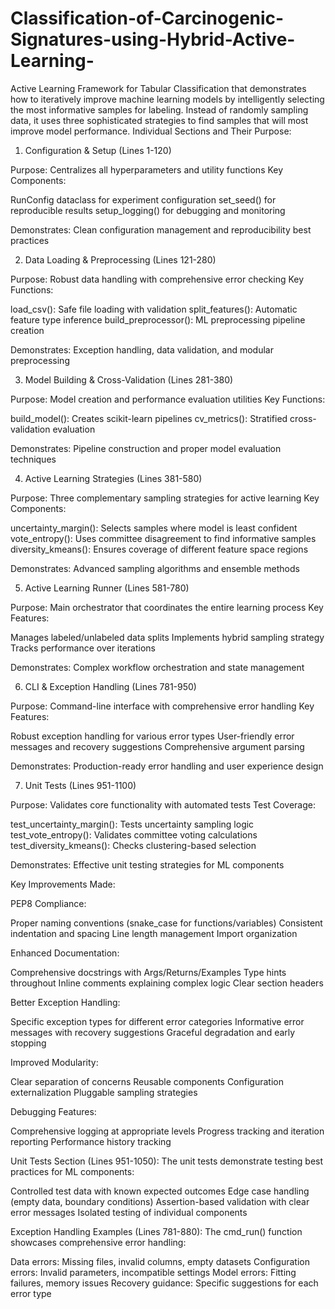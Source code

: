# Classification-of-Carcinogenic-Signatures-using-Hybrid-Active-Learning-
Active Learning Framework for Tabular Classification that demonstrates how to iteratively improve machine learning models by intelligently selecting the most informative samples for labeling. Instead of randomly sampling data, it uses three sophisticated strategies to find samples that will most improve model performance.
Individual Sections and Their Purpose:
1. Configuration & Setup (Lines 1-120)

Purpose: Centralizes all hyperparameters and utility functions
Key Components:

RunConfig dataclass for experiment configuration
set_seed() for reproducible results
setup_logging() for debugging and monitoring


Demonstrates: Clean configuration management and reproducibility best practices

2. Data Loading & Preprocessing (Lines 121-280)

Purpose: Robust data handling with comprehensive error checking
Key Functions:

load_csv(): Safe file loading with validation
split_features(): Automatic feature type inference
build_preprocessor(): ML preprocessing pipeline creation


Demonstrates: Exception handling, data validation, and modular preprocessing

3. Model Building & Cross-Validation (Lines 281-380)

Purpose: Model creation and performance evaluation utilities
Key Functions:

build_model(): Creates scikit-learn pipelines
cv_metrics(): Stratified cross-validation evaluation


Demonstrates: Pipeline construction and proper model evaluation techniques

4. Active Learning Strategies (Lines 381-580)

Purpose: Three complementary sampling strategies for active learning
Key Components:

uncertainty_margin(): Selects samples where model is least confident
vote_entropy(): Uses committee disagreement to find informative samples
diversity_kmeans(): Ensures coverage of different feature space regions


Demonstrates: Advanced sampling algorithms and ensemble methods

5. Active Learning Runner (Lines 581-780)

Purpose: Main orchestrator that coordinates the entire learning process
Key Features:

Manages labeled/unlabeled data splits
Implements hybrid sampling strategy
Tracks performance over iterations


Demonstrates: Complex workflow orchestration and state management

6. CLI & Exception Handling (Lines 781-950)

Purpose: Command-line interface with comprehensive error handling
Key Features:

Robust exception handling for various error types
User-friendly error messages and recovery suggestions
Comprehensive argument parsing


Demonstrates: Production-ready error handling and user experience design

7. Unit Tests (Lines 951-1100)

Purpose: Validates core functionality with automated tests
Test Coverage:

test_uncertainty_margin(): Tests uncertainty sampling logic
test_vote_entropy(): Validates committee voting calculations
test_diversity_kmeans(): Checks clustering-based selection


Demonstrates: Effective unit testing strategies for ML components

Key Improvements Made:

PEP8 Compliance:

Proper naming conventions (snake_case for functions/variables)
Consistent indentation and spacing
Line length management
Import organization


Enhanced Documentation:

Comprehensive docstrings with Args/Returns/Examples
Type hints throughout
Inline comments explaining complex logic
Clear section headers


Better Exception Handling:

Specific exception types for different error categories
Informative error messages with recovery suggestions
Graceful degradation and early stopping


Improved Modularity:

Clear separation of concerns
Reusable components
Configuration externalization
Pluggable sampling strategies


Debugging Features:

Comprehensive logging at appropriate levels
Progress tracking and iteration reporting
Performance history tracking



Unit Tests Section (Lines 951-1050):
The unit tests demonstrate testing best practices for ML components:

Controlled test data with known expected outcomes
Edge case handling (empty data, boundary conditions)
Assertion-based validation with clear error messages
Isolated testing of individual components

Exception Handling Examples (Lines 781-880):
The cmd_run() function showcases comprehensive error handling:

Data errors: Missing files, invalid columns, empty datasets
Configuration errors: Invalid parameters, incompatible settings
Model errors: Fitting failures, memory issues
Recovery guidance: Specific suggestions for each error type
